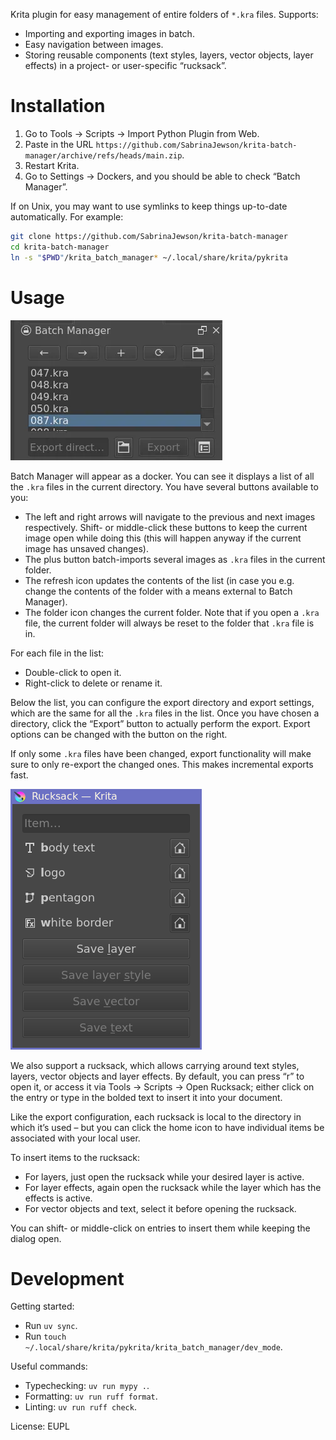Krita plugin for easy management of entire folders of `*.kra` files.
Supports:
- Importing and exporting images in batch.
- Easy navigation between images.
- Storing reusable components (text styles, layers, vector objects, layer effects)
	in a project- or user-specific “rucksack”.

# Installation

1. Go to Tools → Scripts → Import Python Plugin from Web.
1. Paste in the URL `https://github.com/SabrinaJewson/krita-batch-manager/archive/refs/heads/main.zip`.
1. Restart Krita.
1. Go to Settings → Dockers, and you should be able to check “Batch Manager”.

If on Unix, you may want to use symlinks to keep things up-to-date automatically.
For example:

```sh
git clone https://github.com/SabrinaJewson/krita-batch-manager
cd krita-batch-manager
ln -s "$PWD"/krita_batch_manager* ~/.local/share/krita/pykrita
```

# Usage

![](demo.webp)

Batch Manager will appear as a docker.
You can see it displays a list of all the `.kra` files in the current directory.
You have several buttons available to you:
- The left and right arrows will navigate to the previous and next images respectively.
	Shift- or middle-click these buttons to keep the current image open while doing this
	(this will happen anyway if the current image has unsaved changes).
- The plus button batch-imports several images as `.kra` files in the current folder.
- The refresh icon updates the contents of the list
	(in case you e.g. change the contents of the folder with a means external to Batch Manager).
- The folder icon changes the current folder.
	Note that if you open a `.kra` file, the current folder will always be reset
	to the folder that `.kra` file is in.

For each file in the list:
- Double-click to open it.
- Right-click to delete or rename it.

Below the list, you can configure the export directory and export settings,
which are the same for all the `.kra` files in the list.
Once you have chosen a directory, click the “Export” button to actually perform the export.
Export options can be changed with the button on the right.

If only some `.kra` files have been changed,
export functionality will make sure to only re-export the changed ones.
This makes incremental exports fast.

![](rucksack.webp)

We also support a rucksack, which allows carrying around
text styles, layers, vector objects and layer effects.
By default, you can press “r” to open it, or access it via Tools → Scripts → Open Rucksack;
either click on the entry or type in the bolded text to insert it into your document.

Like the export configuration, each rucksack is local to the directory in which it’s used –
but you can click the home icon to have individual items be associated with your local user.

To insert items to the rucksack:
- For layers, just open the rucksack while your desired layer is active.
- For layer effects, again open the rucksack while the layer which has the effects is active.
- For vector objects and text, select it before opening the rucksack.

You can shift- or middle-click on entries to insert them while keeping the dialog open.


# Development

Getting started:
- Run `uv sync`.
- Run `touch ~/.local/share/krita/pykrita/krita_batch_manager/dev_mode`.

Useful commands:
- Typechecking: `uv run mypy .`.
- Formatting: `uv run ruff format`.
- Linting: `uv run ruff check`.

License: EUPL

